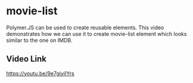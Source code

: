 # movie-list
Polymer.JS can be used to create reusable elements. This video demonstrates how we can use it to create movie-list element which looks similar to the one on IMDB.

## Video Link

https://youtu.be/9e7giyilYrs
